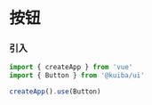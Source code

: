 # 按钮

### 引入

```js
import { createApp } from 'vue'
import { Button } from '@kuiba/ui'

createApp().use(Button)
```



